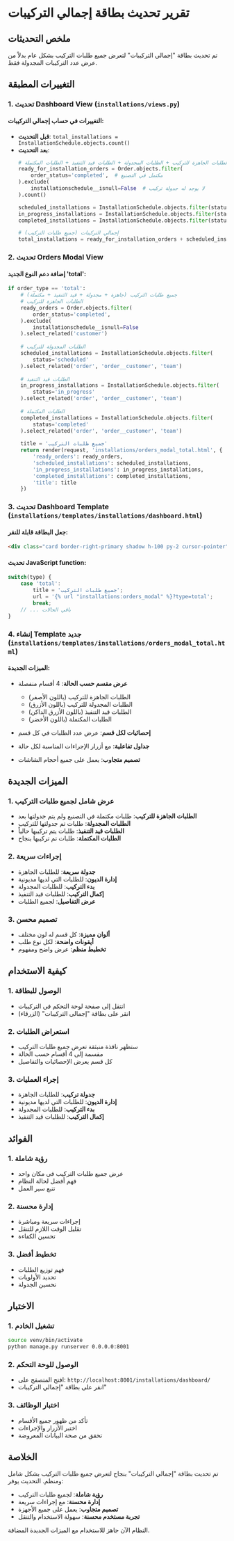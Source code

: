 # تقرير تحديث بطاقة إجمالي التركيبات

## ملخص التحديثات

تم تحديث بطاقة "إجمالي التركيبات" لتعرض جميع طلبات التركيب بشكل عام بدلاً من عرض عدد التركيبات المجدولة فقط.

## التغييرات المطبقة

### 1. تحديث Dashboard View (`installations/views.py`)

#### التغييرات في حساب إجمالي التركيبات:
- **قبل التحديث**: `total_installations = InstallationSchedule.objects.count()`
- **بعد التحديث**: 
  ```python
  # إجمالي التركيبات = الطلبات الجاهزة للتركيب + الطلبات المجدولة + الطلبات قيد التنفيذ + الطلبات المكتملة
  ready_for_installation_orders = Order.objects.filter(
      order_status='completed',  # مكتمل في التصنيع
  ).exclude(
      installationschedule__isnull=False  # لا يوجد له جدولة تركيب
  ).count()
  
  scheduled_installations = InstallationSchedule.objects.filter(status='scheduled').count()
  in_progress_installations = InstallationSchedule.objects.filter(status='in_progress').count()
  completed_installations = InstallationSchedule.objects.filter(status='completed').count()
  
  # إجمالي التركيبات (جميع طلبات التركيب)
  total_installations = ready_for_installation_orders + scheduled_installations + in_progress_installations + completed_installations
  ```

### 2. تحديث Orders Modal View

#### إضافة دعم النوع الجديد 'total':
```python
if order_type == 'total':
    # جميع طلبات التركيب (جاهزة + مجدولة + قيد التنفيذ + مكتملة)
    # الطلبات الجاهزة للتركيب
    ready_orders = Order.objects.filter(
        order_status='completed',
    ).exclude(
        installationschedule__isnull=False
    ).select_related('customer')
    
    # الطلبات المجدولة للتركيب
    scheduled_installations = InstallationSchedule.objects.filter(
        status='scheduled'
    ).select_related('order', 'order__customer', 'team')
    
    # الطلبات قيد التنفيذ
    in_progress_installations = InstallationSchedule.objects.filter(
        status='in_progress'
    ).select_related('order', 'order__customer', 'team')
    
    # الطلبات المكتملة
    completed_installations = InstallationSchedule.objects.filter(
        status='completed'
    ).select_related('order', 'order__customer', 'team')
    
    title = 'جميع طلبات التركيب'
    return render(request, 'installations/orders_modal_total.html', {
        'ready_orders': ready_orders,
        'scheduled_installations': scheduled_installations,
        'in_progress_installations': in_progress_installations,
        'completed_installations': completed_installations,
        'title': title
    })
```

### 3. تحديث Dashboard Template (`installations/templates/installations/dashboard.html`)

#### جعل البطاقة قابلة للنقر:
```html
<div class="card border-right-primary shadow h-100 py-2 cursor-pointer" onclick="showOrdersModal('total')">
```

#### تحديث JavaScript function:
```javascript
switch(type) {
    case 'total':
        title = 'جميع طلبات التركيب';
        url = '{% url "installations:orders_modal" %}?type=total';
        break;
    // ... باقي الحالات
}
```

### 4. إنشاء Template جديد (`installations/templates/installations/orders_modal_total.html`)

#### الميزات الجديدة:
- **عرض مقسم حسب الحالة**: 4 أقسام منفصلة
  - الطلبات الجاهزة للتركيب (باللون الأصفر)
  - الطلبات المجدولة للتركيب (باللون الأزرق)
  - الطلبات قيد التنفيذ (باللون الأزرق الداكن)
  - الطلبات المكتملة (باللون الأخضر)

- **إحصائيات لكل قسم**: عرض عدد الطلبات في كل قسم
- **جداول تفاعلية**: مع أزرار الإجراءات المناسبة لكل حالة
- **تصميم متجاوب**: يعمل على جميع أحجام الشاشات

## الميزات الجديدة

### 1. عرض شامل لجميع طلبات التركيب
- **الطلبات الجاهزة للتركيب**: طلبات مكتملة في التصنيع ولم يتم جدولتها بعد
- **الطلبات المجدولة**: طلبات تم جدولتها للتركيب
- **الطلبات قيد التنفيذ**: طلبات يتم تركيبها حالياً
- **الطلبات المكتملة**: طلبات تم تركيبها بنجاح

### 2. إجراءات سريعة
- **جدولة سريعة**: للطلبات الجاهزة
- **إدارة الديون**: للطلبات التي لديها مديونية
- **بدء التركيب**: للطلبات المجدولة
- **إكمال التركيب**: للطلبات قيد التنفيذ
- **عرض التفاصيل**: لجميع الطلبات

### 3. تصميم محسن
- **ألوان مميزة**: كل قسم له لون مختلف
- **أيقونات واضحة**: لكل نوع طلب
- **تخطيط منظم**: عرض واضح ومفهوم

## كيفية الاستخدام

### 1. الوصول للبطاقة
- انتقل إلى صفحة لوحة التحكم في التركيبات
- انقر على بطاقة "إجمالي التركيبات" (الزرقاء)

### 2. استعراض الطلبات
- ستظهر نافذة منبثقة تعرض جميع طلبات التركيب
- مقسمة إلى 4 أقسام حسب الحالة
- كل قسم يعرض الإحصائيات والتفاصيل

### 3. إجراء العمليات
- **جدولة تركيب**: للطلبات الجاهزة
- **إدارة الديون**: للطلبات التي لديها مديونية
- **بدء التركيب**: للطلبات المجدولة
- **إكمال التركيب**: للطلبات قيد التنفيذ

## الفوائد

### 1. رؤية شاملة
- عرض جميع طلبات التركيب في مكان واحد
- فهم أفضل لحالة النظام
- تتبع سير العمل

### 2. إدارة محسنة
- إجراءات سريعة ومباشرة
- تقليل الوقت اللازم للتنقل
- تحسين الكفاءة

### 3. تخطيط أفضل
- فهم توزيع الطلبات
- تحديد الأولويات
- تحسين الجدولة

## الاختبار

### 1. تشغيل الخادم
```bash
source venv/bin/activate
python manage.py runserver 0.0.0.0:8001
```

### 2. الوصول للوحة التحكم
- افتح المتصفح على: `http://localhost:8001/installations/dashboard/`
- انقر على بطاقة "إجمالي التركيبات"

### 3. اختبار الوظائف
- تأكد من ظهور جميع الأقسام
- اختبر الأزرار والإجراءات
- تحقق من صحة البيانات المعروضة

## الخلاصة

تم تحديث بطاقة "إجمالي التركيبات" بنجاح لتعرض جميع طلبات التركيب بشكل شامل ومنظم. التحديث يوفر:

- **رؤية شاملة**: لجميع طلبات التركيب
- **إدارة محسنة**: مع إجراءات سريعة
- **تصميم متجاوب**: يعمل على جميع الأجهزة
- **تجربة مستخدم محسنة**: سهولة الاستخدام والتنقل

النظام الآن جاهز للاستخدام مع الميزات الجديدة المضافة. 